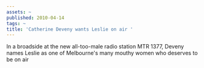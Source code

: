 ```yaml
---
assets: ~
published: 2010-04-14
tags: ~
title: 'Catherine Deveny wants Leslie on air '
---
```

In a broadside at the new all-too-male radio station MTR 1377, Deveny names Leslie as one of Melbourne's many mouthy women who deserves to be on air
